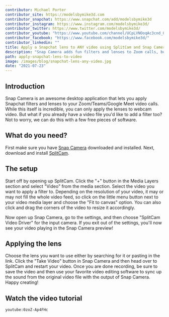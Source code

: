 ```yaml
---
contributor: Michael Porter
contributor_site: https://modelsbymike3d.com
contributor_snapchat: https://www.snapchat.com/add/modelsbymike3d
contributor_instagram: https://www.instagram.com/modelsbymike3d/
contributor_twitter: https://www.twitter.com/modelsbymike3d/
contributor_youtube: "https://www.youtube.com/channel/UCpLVNOoqAc3cnd_QgSxoAvg"
contributor_facebook: "https://www.facebook.com/modelsbymike3d/"
contributor_linkedin: ""
title: Apply a Snapchat lens to ANY video using SplitCam and Snap Camera
description: "Snap Camera adds fun filters and lenses to Zoom calls, but it doesn't let you add filters to existing video files. Fortunately this is pretty easy to do with the help of SplitCam!"
path: apply-snapchat-lens-to-video
image: /images/blog/snapchat-lens-any-video.jpg
date: "2021-07-23"
---
```


## Introduction

Snap Camera is an awesome desktop application that lets you apply Snapchat filters and lenses to your Zoom/Teams/Google Meet video calls. While this itself is incredible, you can only apply the lenses to webcam video. But what if you already have a video file you'd like to add a filter too? Not to worry, we can do this with a few free pieces of software.

## What do you need?

First make sure you have [Snap Camera](https://snapcamera.snapchat.com/) downloaded and installed. Next, download and install [SplitCam](https://splitcam.com/).

## The setup

Start off by opening up SplitCam. Click the "+" button in the Media Layers section and select "Video" from the media section. Select the video you want to apply a filter to. Depending on the resolution of your video, it may or may not fill the whole video feed, so click on the little menu button next to your video media layer and choose the "Fit to canvas" option. You can also click and drag the corners of the video to resize it accordingly.

Now open up Snap Camera, go to the settings, and then choose "SplitCam Video Driver" for the input camera. If you exit out of the settings, you'll now see your video playing in the Snap Camera preview!

## Applying the lens

Choose the lens you want to use either by searching for it or pasting in the link. Click the "Take Video" button in Snap Camera and then head over to SplitCam and restart your video. Once you are done recording, be sure to save the video and then use your favorite video editing software to sync up the sound from the original video file with the output of Snap Camera. Happy creating!

## Watch the video tutorial

`youtube:0zoZ-Ap4FHc`
